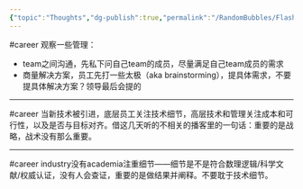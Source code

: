 ```yaml
---
{"topic":"Thoughts","dg-publish":true,"permalink":"/RandomBubbles/FlashThoughts/2024-04-20/","dgPassFrontmatter":true,"noteIcon":""}
---
```



#career 观察一些管理：
- team之间沟通，先私下问自己team的成员，尽量满足自己team成员的需求
- 商量解决方案，员工先打一些太极（aka brainstorming），提具体需求，不要提具体解决方案？领导最后会提的
---


#career 当新技术被引进，底层员工关注技术细节，高层技术和管理关注成本和可行性，以及是否与目标对齐。借这几天听的不相关的播客里的一句话：重要的是战略，战术没有那么重要。

----

#career industry没有academia注重细节——细节是不是符合数理逻辑/科学文献/权威认证，没有人会查证，重要的是做结果并阐释。不要耽于技术细节。